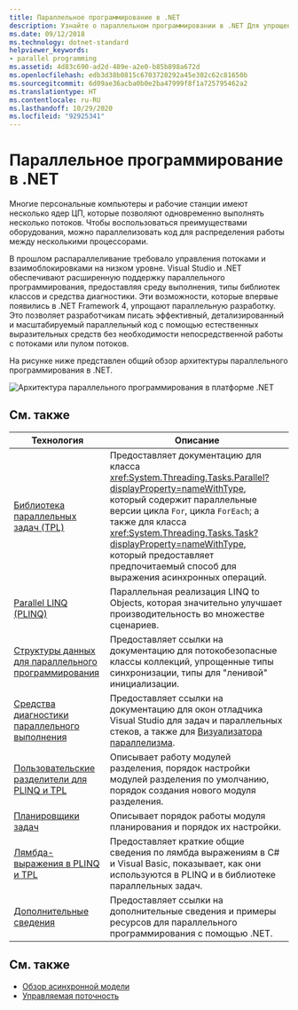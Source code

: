 ```yaml
---
title: Параллельное программирование в .NET
description: Узнайте о параллельном программировании в .NET Для упрощения разработки .NET используйте среду выполнения .NET, типы библиотек классов и средства диагностики.
ms.date: 09/12/2018
ms.technology: dotnet-standard
helpviewer_keywords:
- parallel programming
ms.assetid: 4d83c690-ad2d-489e-a2e0-b85b898a672d
ms.openlocfilehash: edb3d38b0815c6703720292a45e302c62c81650b
ms.sourcegitcommit: 6d09ae36acba0b0e2ba47999f8f1a725795462a2
ms.translationtype: HT
ms.contentlocale: ru-RU
ms.lasthandoff: 10/29/2020
ms.locfileid: "92925341"
---
```

# <a name="parallel-programming-in-net"></a>Параллельное программирование в .NET

Многие персональные компьютеры и рабочие станции имеют несколько ядер ЦП, которые позволяют одновременно выполнять несколько потоков. Чтобы воспользоваться преимуществами оборудования, можно параллелизовать код для распределения работы между несколькими процессорами.

В прошлом распараллеливание требовало управления потоками и взаимоблокировками на низком уровне. Visual Studio и .NET обеспечивают расширенную поддержку параллельного программирования, предоставляя среду выполнения, типы библиотек классов и средства диагностики. Эти возможности, которые впервые появились в .NET Framework 4, упрощают параллельную разработку. Это позволяет разработчикам писать эффективный, детализированный и масштабируемый параллельный код с помощью естественных выразительных средств без необходимости непосредственной работы с потоками или пулом потоков.

На рисунке ниже представлен общий обзор архитектуры параллельного программирования в .NET.

![Архитектура параллельного программирования в платформе .NET](./media/tpl-architecture.png)

## <a name="related-topics"></a>См. также

|Технология|Описание|
|----------------|-----------------|
|[Библиотека параллельных задач (TPL)](task-parallel-library-tpl.md)|Предоставляет документацию для класса <xref:System.Threading.Tasks.Parallel?displayProperty=nameWithType>, который содержит параллельные версии цикла `For`, цикла `ForEach`; а также для класса <xref:System.Threading.Tasks.Task?displayProperty=nameWithType>, который предоставляет предпочитаемый способ для выражения асинхронных операций.|
|[Parallel LINQ (PLINQ)](introduction-to-plinq.md)|Параллельная реализация LINQ to Objects, которая значительно улучшает производительность во множестве сценариев.|
|[Структуры данных для параллельного программирования](data-structures-for-parallel-programming.md)|Предоставляет ссылки на документацию для потокобезопасные классы коллекций, упрощенные типы синхронизации, типы для "ленивой" инициализации.|
|[Средства диагностики параллельного выполнения](parallel-diagnostic-tools.md)|Предоставляет ссылки на документацию для окон отладчика Visual Studio для задач и параллельных стеков, а также для [Визуализатора параллелизма](/visualstudio/profiling/concurrency-visualizer).|
|[Пользовательские разделители для PLINQ и TPL](custom-partitioners-for-plinq-and-tpl.md)|Описывает работу модулей разделения, порядок настройки модулей разделения по умолчанию, порядок создания нового модуля разделения.|
|[Планировщики задач](xref:System.Threading.Tasks.TaskScheduler)|Описывает порядок работы модуля планирования и порядок их настройки.|
|[Лямбда-выражения в PLINQ и TPL](lambda-expressions-in-plinq-and-tpl.md)|Предоставляет краткие общие сведения по лямбда выражениям в C# и Visual Basic, показывает, как они используются в PLINQ и в библиотеке параллельных задач.|
|[Дополнительные сведения](for-further-reading-parallel-programming.md)|Предоставляет ссылки на дополнительные сведения и примеры ресурсов для параллельного программирования с помощью .NET.|

## <a name="see-also"></a>См. также

- [Обзор асинхронной модели](../async.md)
- [Управляемая поточность](../threading/index.md)
